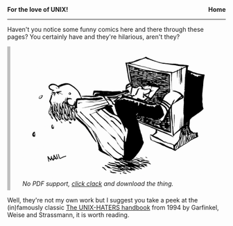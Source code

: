 <nav class="site-nav">
    <b><a href="pics/qrcode_comix.png" style="text-decoration:none">For the love of UNIX!</a></b>
    <b><a href="https://www.geoteo.net" style="text-decoration:none; float:right">Home</a></b>
</nav>

---

Haven't you notice some funny comics here and there through these pages? You certainly have and they're hilarious, aren't they?

<object data="https://matteogiorgi.github.io/ugh.pdf" type="application/pdf" width="100%" height="600px">
<p style="margin: 0; padding-left: 2em; padding-right: 2em; padding-top: 0.5em; padding-bottom: 0.5em; border-left: 0.5em #bfbfbf solid; font-style: italic;">
  <img src="pics/extraction.png" />
  No PDF support, <a href="https://matteogiorgi.github.io/ugh.pdf" title="Download PDF">click clack</a> and download the thing.
</p>
</object>

Well, they're not my own work but I suggest you take a peek at the (in)famously classic [The UNIX-HATERS handbook](https://web.mit.edu/~simsong/www/ugh.pdf) from 1994 by Garfinkel, Weise and Strassmann, it is worth reading.
